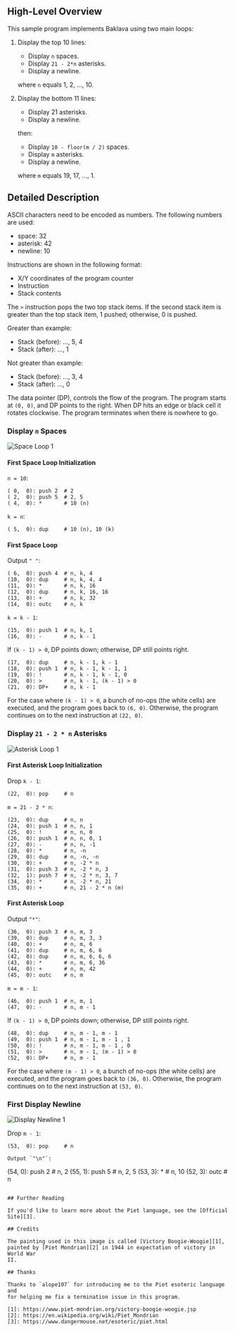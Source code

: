 ## High-Level Overview

This sample program implements Baklava using two main loops:

1.  Display the top 10 lines:

    - Display `n` spaces.
    - Display `21 - 2*n` asterisks.
    - Display a newline.

    where `n` equals 1, 2, ..., 10.

2.  Display the bottom 11 lines:

    - Display 21 asterisks.
    - Display a newline.

    then:

    - Display `10 - floor(m / 2)` spaces.
    - Display `m` asterisks.
    - Display a newline.

    where `m` equals 19, 17, ..., 1.

## Detailed Description

ASCII characters need to be encoded as numbers. The following numbers are
used:

- space: 32
- asterisk: 42
- newline: 10

Instructions are shown in the following format:

- X/Y coordinates of the program counter
- Instruction
- Stack contents

The `>` instruction pops the two top stack items. If the second stack item is
greater than the top stack item, 1 pushed; otherwise, 0 is pushed.

Greater than example:

- Stack (before): ..., 5, 4
- Stack (after): ..., 1

Not greater than example:

- Stack (before): ..., 3, 4
- Stack (after): ..., 0

The data pointer (DP), controls the flow of the program. The program starts
at `(0, 0)`, and DP points to the right. When DP hits an edge or black cell
it rotates clockwise. The program terminates when there is nowhere to go.

### Display `n` Spaces

![Space Loop 1](/assets/images/projects/baklava/piet/space-loop1.png)

#### First Space Loop Initialization

`n = 10`:

```
( 0,  0): push 2  # 2
( 2,  0): push 5  # 2, 5
( 4,  0): *       # 10 (n)
```

`k = n`:

```
( 5,  0): dup     # 10 (n), 10 (k)
```

#### First Space Loop

Output `" "`:

```
( 6,  0): push 4  # n, k, 4
(10,  0): dup     # n, k, 4, 4
(11,  0): *       # n, k, 16
(12,  0): dup     # n, k, 16, 16
(13,  0): +       # n, k, 32
(14,  0): outc    # n, k
```

`k = k - 1`:

```
(15,  0): push 1  # n, k, 1
(16,  0): -       # n, k - 1
```

If `(k - 1) > 0`, DP points down; otherwise, DP still points right.

```
(17,  0): dup     # n, k - 1, k - 1
(18,  0): push 1  # n, k - 1, k - 1, 1
(19,  0): !       # n, k - 1, k - 1, 0
(20,  0): >       # n, k - 1, (k - 1) > 0
(21,  0): DP+     # n, k - 1
```

For the case where `(k - 1) > 0`, a bunch of no-ops (the white cells) are
executed, and the program goes back to `(6, 0)`. Otherwise, the program
continues on to the next instruction at `(22, 0)`.

### Display `21 - 2 * n` Asterisks

![Asterisk Loop 1](/assets/images/projects/baklava/piet/asterisk-loop1.png)

#### First Asterisk Loop Initialization

Drop `k - 1`:

```
(22,  0): pop     # n
```

`m = 21 - 2 * n`:

```
(23,  0): dup     # n, n
(24,  0): push 1  # n, n, 1
(25,  0): !       # n, n, 0
(26,  0): push 1  # n, n, 0, 1
(27,  0): -       # n, n, -1
(28,  0): *       # n, -n
(29,  0): dup     # n, -n, -n
(30,  0): +       # n, -2 * n
(31,  0): push 3  # n, -2 * n, 3
(32,  1): push 7  # n, -2 * n, 3, 7
(34,  0): *       # n, -2 * n, 21
(35,  0): +       # n, 21 - 2 * n (m)
```

#### First Asterisk Loop

Output `"*"`:

```
(36,  0): push 3  # n, m, 3
(39,  0): dup     # n, m, 3, 3
(40,  0): +       # n, m, 6
(41,  0): dup     # n, m, 6, 6
(42,  0): dup     # n, m, 6, 6, 6
(43,  0): *       # n, m, 6, 36
(44,  0): +       # n, m, 42
(45,  0): outc    # n, m
```

`m = m - 1`:

```
(46,  0): push 1  # n, m, 1
(47,  0): -       # n, m - 1
```

If `(k - 1) > 0`, DP points down; otherwise, DP still points right.

```
(48,  0): dup     # n, m - 1, m - 1
(49,  0): push 1  # n, m - 1, m - 1 , 1
(50,  0): !       # n, m - 1, m - 1 , 0
(51,  0): >       # n, m - 1, (m - 1) > 0
(52,  0): DP+     # n, m - 1
```

For the case where `(m - 1) > 0`, a bunch of no-ops (the white cells) are
executed, and the program goes back to `(36, 0)`. Otherwise, the program
continues on to the next instruction at `(53, 0)`.

### First Display Newline

![Display Newline 1](/assets/images/projects/baklava/piet/newline1.png)

Drop `m - 1`:

```
(53,  0): pop     # n

Output `"\n"`:

```
(54,  0): push 2  # n, 2
(55,  1): push 5  # n, 2, 5
(53,  3): *       # n, 10
(52,  3): outc    # n
```

## Further Reading

If you'd like to learn more about the Piet language, see the [Official Site][3].

## Credits

The painting used in this image is called [Victory Boogie-Woogie][1],
painted by [Piet Mondrian][2] in 1944 in expectation of victory in World War
II.

## Thanks

Thanks to `alope107` for introducing me to the Piet esoteric language and
for helping me fix a termination issue in this program.

[1]: https://www.piet-mondrian.org/victory-boogie-woogie.jsp
[2]: https://en.wikipedia.org/wiki/Piet_Mondrian
[3]: https://www.dangermouse.net/esoteric/piet.html
